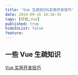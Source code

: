 ```yaml
---
title: 'Vue 生疏知识&实用开发技巧'
date: 2019-09-16 10:38:35
tags: [转载,Vue]
published: true
hideInList: false
feature: 
---
```

## 一些 Vue 生疏知识
[Vue 实用开发技巧](https://juejin.im/post/5d790819e51d453b5e465bc7)